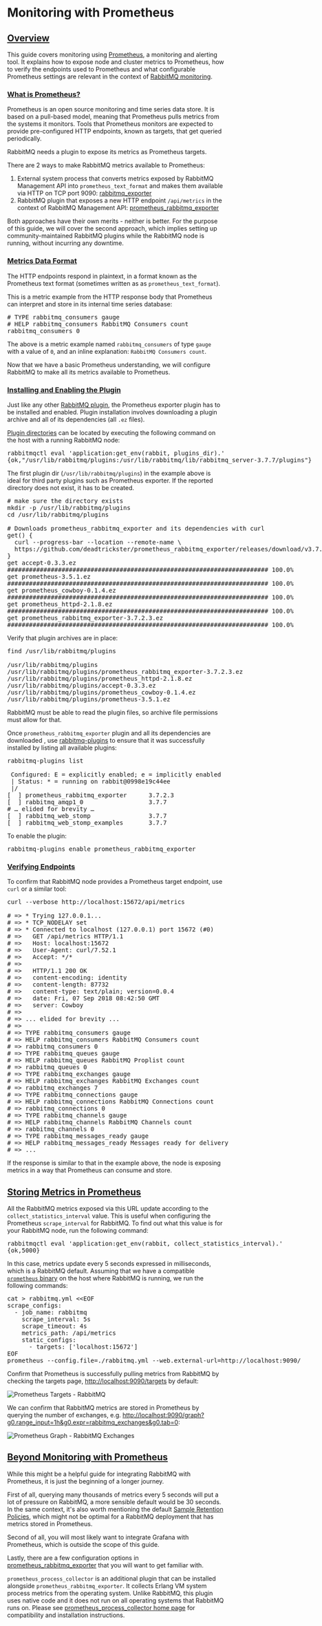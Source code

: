 # Monitoring with Prometheus

## <a id="overview" class="anchor" href="#overview">Overview</a>

This guide covers monitoring using [Prometheus](https://prometheus.io/),
a monitoring and alerting tool. It explains how to expose node and cluster
metrics to Prometheus, how to verify the endpoints used to Prometheus and
what configurable Prometheus settings are relevant in the context of [RabbitMQ
monitoring](/monitoring.html).

### <a id="what-is-prometheus" class="anchor" href="#what-is-prometheus">What is Prometheus?</a>

Prometheus is an open source monitoring and time series data store.
It is based on a pull-based model, meaning that Prometheus pulls metrics from the
systems it monitors. Tools that Prometheus monitors are expected to provide pre-configured HTTP
endpoints, known as targets, that get queried periodically.

RabbitMQ needs a plugin to expose its metrics as Prometheus targets.

There are 2 ways to make RabbitMQ metrics available to Prometheus:

1. External system process that converts metrics exposed by RabbitMQ Management
   API into `prometheus_text_format` and makes them available via HTTP on TCP
   port 9090: [rabbitmq_exporter](https://github.com/kbudde/rabbitmq_exporter)
1. RabbitMQ plugin that exposes a new HTTP endpoint `/api/metrics` in the
   context of RabbitMQ Management API:
   [prometheus_rabbitmq_exporter](https://github.com/deadtrickster/prometheus_rabbitmq_exporter)

Both approaches have their own merits - neither is better.  For the purpose of
this guide, we will cover the second approach, which implies setting up
community-maintained RabbitMQ plugins while the RabbitMQ node is running,
without incurring any downtime.

### <a id="prometheus-data-format" class="anchor" href="#prometheus-data-format">Metrics Data Format</a>

The HTTP endpoints respond in plaintext, in a format known as
the Prometheus text format (sometimes written as as `prometheus_text_format`).

This is a metric example from the HTTP response body
that Prometheus can interpret and store in its internal time series database:

<pre class="sourcecode sh">
# TYPE rabbitmq_consumers gauge
# HELP rabbitmq_consumers RabbitMQ Consumers count
rabbitmq_consumers 0
</pre>

The above is a metric example named `rabbitmq_consumers` of type `gauge` with a
value of `0`, and an inline explanation: `RabbitMQ Consumers count`.

Now that we have a basic Prometheus understanding, we will configure RabbitMQ
to make all its metrics available to Prometheus.


### <a id="installation" class="anchor" href="#installation">Installing and Enabling the Plugin</a>

Just like any other [RabbitMQ plugin](./plugins.html), the Prometheus exporter plugin has to be
installed and enabled. Plugin installation involves downloading a plugin archive and all of its dependencies
(all `.ez` files).

[Plugin directories](/plugins.html#plugin-directories) can be located by executing the following command on the host
with a running RabbitMQ node:

<pre class="sourcecode sh">
rabbitmqctl eval 'application:get_env(rabbit, plugins_dir).'
{ok,"/usr/lib/rabbitmq/plugins:/usr/lib/rabbitmq/lib/rabbitmq_server-3.7.7/plugins"}
</pre>

The first plugin dir (`/usr/lib/rabbitmq/plugins`) in the example above is ideal for third party plugins
such as Prometheus exporter. If the reported directory does not exist, it has to be created.

<pre class="sourcecode sh">
# make sure the directory exists
mkdir -p /usr/lib/rabbitmq/plugins
cd /usr/lib/rabbitmq/plugins

# Downloads prometheus_rabbitmq_exporter and its dependencies with curl
get() {
  curl --progress-bar --location --remote-name \
  https://github.com/deadtrickster/prometheus_rabbitmq_exporter/releases/download/v3.7.2.3/$1
}
get accept-0.3.3.ez
######################################################################## 100.0%
get prometheus-3.5.1.ez
######################################################################## 100.0%
get prometheus_cowboy-0.1.4.ez
######################################################################## 100.0%
get prometheus_httpd-2.1.8.ez
######################################################################## 100.0%
get prometheus_rabbitmq_exporter-3.7.2.3.ez
######################################################################## 100.0%
</pre>

Verify that plugin archives are in place:

<pre class="sourcecode sh">
find /usr/lib/rabbitmq/plugins

/usr/lib/rabbitmq/plugins
/usr/lib/rabbitmq/plugins/prometheus_rabbitmq_exporter-3.7.2.3.ez
/usr/lib/rabbitmq/plugins/prometheus_httpd-2.1.8.ez
/usr/lib/rabbitmq/plugins/accept-0.3.3.ez
/usr/lib/rabbitmq/plugins/prometheus_cowboy-0.1.4.ez
/usr/lib/rabbitmq/plugins/prometheus-3.5.1.ez
</pre>

RabbitMQ must be able to read the plugin files, so archive file permissions must allow
for that.

Once `prometheus_rabbitmq_exporter` plugin and all its dependencies are
downloaded , use [rabbitmq-plugins](/cli.html) to ensure that it was
successfully installed by listing all available plugins:

<pre class="sourcecode sh">
rabbitmq-plugins list

 Configured: E = explicitly enabled; e = implicitly enabled
 | Status: * = running on rabbit@0998e19c44ee
 |/
[  ] prometheus_rabbitmq_exporter      3.7.2.3
[  ] rabbitmq_amqp1_0                  3.7.7
# … elided for brevity …
[  ] rabbitmq_web_stomp                3.7.7
[  ] rabbitmq_web_stomp_examples       3.7.7
</pre>

To enable the plugin:

<pre class="sourcecode sh">
rabbitmq-plugins enable prometheus_rabbitmq_exporter
</pre>

### <a id="verify" class="anchor" href="#verify">Verifying Endpoints</a>

To confirm that RabbitMQ node provides a Prometheus target endpoint,
use <code>curl</code> or a similar tool:

<pre class="sourcecode sh">
curl --verbose http://localhost:15672/api/metrics

# => * Trying 127.0.0.1...
# => * TCP_NODELAY set
# => * Connected to localhost (127.0.0.1) port 15672 (#0)
# =>   GET /api/metrics HTTP/1.1
# =>   Host: localhost:15672
# =>   User-Agent: curl/7.52.1
# =>   Accept: */*
# =>
# =>   HTTP/1.1 200 OK
# =>   content-encoding: identity
# =>   content-length: 87732
# =>   content-type: text/plain; version=0.0.4
# =>   date: Fri, 07 Sep 2018 08:42:50 GMT
# =>   server: Cowboy
# =>
# => ... elided for brevity ...
# =>
# => TYPE rabbitmq_consumers gauge
# => HELP rabbitmq_consumers RabbitMQ Consumers count
# => rabbitmq_consumers 0
# => TYPE rabbitmq_queues gauge
# => HELP rabbitmq_queues RabbitMQ Proplist count
# => rabbitmq_queues 0
# => TYPE rabbitmq_exchanges gauge
# => HELP rabbitmq_exchanges RabbitMQ Exchanges count
# => rabbitmq_exchanges 7
# => TYPE rabbitmq_connections gauge
# => HELP rabbitmq_connections RabbitMQ Connections count
# => rabbitmq_connections 0
# => TYPE rabbitmq_channels gauge
# => HELP rabbitmq_channels RabbitMQ Channels count
# => rabbitmq_channels 0
# => TYPE rabbitmq_messages_ready gauge
# => HELP rabbitmq_messages_ready Messages ready for delivery
# => ...
</pre>

If the response is similar to that in the example above, the node is exposing metrics in a way that
Prometheus can consume and store.


## <a id="store-metrics-in-prometheus" class="anchor" href="#store-metrics-in-prometheus">Storing Metrics in Prometheus</a>

All the RabbitMQ metrics exposed via this URL update according to the
`collect_statistics_interval` value.  This is useful when configuring the
Prometheus `scrape_interval` for RabbitMQ.  To find out what this value is for
your RabbitMQ node, run the following command:

<pre class="sourcecode sh">
rabbitmqctl eval 'application:get_env(rabbit, collect_statistics_interval).'
{ok,5000}
</pre>

In this case, metrics update every 5 seconds expressed in milliseconds, which
is a RabbitMQ default.  Assuming that we have a compatible [`prometheus`
binary](https://prometheus.io/docs/prometheus/latest/installation/) on the host
where RabbitMQ is running, we run the following commands:

<pre class="sourcecode sh">
cat &gt; rabbitmq.yml &lt;&lt;EOF
scrape_configs:
  - job_name: rabbitmq
    scrape_interval: 5s
    scrape_timeout: 4s
    metrics_path: /api/metrics
    static_configs:
      - targets: ['localhost:15672']
EOF
prometheus --config.file=./rabbitmq.yml --web.external-url=http://localhost:9090/
</pre>

Confirm that Prometheus is successfully pulling metrics from RabbitMQ by
checking the targets page,
[http://localhost:9090/targets](http://localhost:9090/targets) by default:

![Prometheus Targets - RabbitMQ](/img/prometheus-rabbitmq-target.png)

We can confirm that RabbitMQ metrics are stored in Prometheus by querying the
number of exchanges, e.g.
[http://localhost:9090/graph?g0.range_input=1h&g0.expr=rabbitmq_exchanges&g0.tab=0](http://localhost:9090/graph?g0.range_input=1h&g0.expr=rabbitmq_exchanges&g0.tab=0):

![Prometheus Graph - RabbitMQ Exchanges](/img/prometheus-rabbitmq-exchanges-graph.png)

## <a id="beyond-prometheus-monitoring" class="anchor" href="#beyond-prometheus-monitoring">Beyond Monitoring with Prometheus</a>

While this might be a helpful guide for integrating RabbitMQ with Prometheus,
it is just the beginning of a longer journey.

First of all, querying many thousands of metrics every 5 seconds will put a lot
of pressure on RabbitMQ, a more sensible default would be 30 seconds. In the
same context, it's also worth mentioning the default [Sample Retention
Policies](http://www.rabbitmq.com/management.html#sample-retention), which
might not be optimal for a RabbitMQ deployment that has metrics stored in
Prometheus.

Second of all, you will most likely want to integrate Grafana with Prometheus,
which is outside the scope of this guide.

Lastly, there are a few configuration options in
[prometheus_rabbitmq_exporter](https://github.com/deadtrickster/prometheus_rabbitmq_exporter#configuration)
that you will want to get familiar with.

`prometheus_process_collector` is an additional plugin that can be installed
alongside `prometheus_rabbitmq_exporter`. It collects Erlang VM system process
metrics from the operating system. Unlike RabbitMQ, this plugin uses native
code and it does not run on all operating systems that RabbitMQ runs on.
Please see [prometheus_process_collector home
page](https://github.com/deadtrickster/prometheus_process_collector) for
compatibility and installation instructions.
